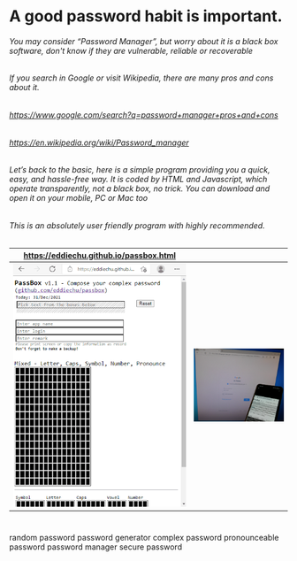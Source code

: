 # A good password habit is important.

###### You may consider “Password Manager”, but worry about it is a black box software, don't know if they are vulnerable, reliable or recoverable
###### If you search in Google or visit Wikipedia, there are many pros and cons about it.
###### https://www.google.com/search?q=password+manager+pros+and+cons
###### https://en.wikipedia.org/wiki/Password_manager

###### Let’s back to the basic, here is a simple program providing you a quick, easy, and hassle-free way.  It is coded by HTML and Javascript, which operate transparently, not a black box, no trick.  You can download and open it on your mobile, PC or Mac too

###### This is an absolutely user friendly program with highly recommended.


| https://eddiechu.github.io/passbox.html | |
|---------------|---------------|
|![alt text](https://raw.githubusercontent.com/eddiechu/passbox/main/image/screen1.gif)|![alt text](https://raw.githubusercontent.com/eddiechu/passbox/main/image/image1.png)|

#
random password
password generator
complex password
pronounceable password
password manager
secure password
